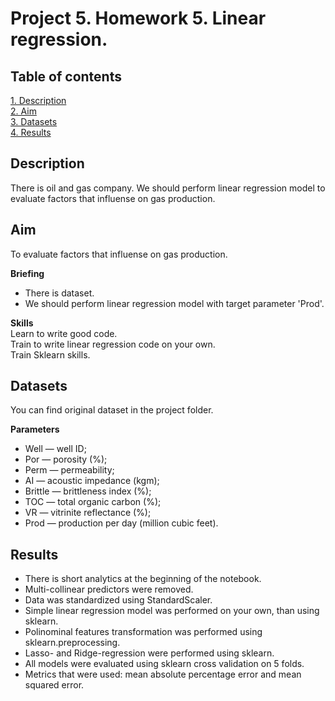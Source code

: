 # Project 5. Homework 5. Linear regression.

## Table of contents
[1. Description](https://github.com/ekaterinatao/Tutorial_projects/tree/main/project_5/README.md#description)   
[2. Aim](https://github.com/ekaterinatao/Tutorial_projects/tree/main/project_5/README.md#aim)  
[3. Datasets](https://github.com/ekaterinatao/Tutorial_projects/tree/main/project_5/README.md#datasets)  
[4. Results](https://github.com/ekaterinatao/Tutorial_projects/tree/main/project_5/README.md#results)  

## Description
There is oil and gas company. We should perform linear regression model to evaluate factors that influense on gas production.

## Aim
To evaluate factors that influense on gas production.  

**Briefing**  
- There is dataset.
- We should perform linear regression model with target parameter 'Prod'.  

**Skills**  
Learn to write good code.  
Train to write linear regression code on your own.  
Train Sklearn skills.  

## Datasets
You can find original dataset in the project folder.  

**Parameters**
- Well — well ID;
- Por — porosity (%);
- Perm — permeability;
- AI —  acoustic impedance (kgm);
- Brittle — brittleness index (%);
- TOC — total organic carbon (%);
- VR — vitrinite reflectance (%);
- Prod — production per day (million cubic feet).  

## Results
- There is short analytics at the beginning of the notebook.  
- Multi-collinear predictors were removed.
- Data was standardized using StandardScaler.
- Simple linear regression model was performed on your own, than using sklearn.
- Polinominal features transformation was performed using sklearn.preprocessing.
- Lasso- and Ridge-regression were performed using sklearn.
- All models were evaluated using sklearn cross validation on 5 folds.
- Metrics that were used: mean absolute percentage error and mean squared error.